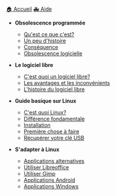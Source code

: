 <a id="home" href='./'>🏠 Accueil</a>
<a id="aide" href='https://discord.gg/EGntMDp' target='blank'>🚑 Aide</a>
- **Obsolescence programmée**

  - [Qu'est ce que c'est?](/1/description.md)
  - [Un peu d'histoire](/1/histoire.md)
  - [Conséquence](/1/consequence.md)
  - [Obsolescence logicielle](/1/obsolescencelogicielle.md)

- **Le logiciel libre**
  - [C'est quoi un logiciel libre?](/2/description.md)
  - [Les avantages et les inconvénients](/2/comparaison.md)
  - [L'histoire du logiciel libre](/2/histoire.md)

- **Guide basique sur Linux**
  - [C'est quoi Linux?](/3/linux.md)
  - [Différence fondamentale](/3/difference.md)
  - [Installation](/3/installation.md)
  - [Première chose à faire](/3/apres.md)
  - [Récupérer votre clé USB](/3/usb.md)

- **S'adapter à Linux**
  - [Applications alternatives](/4/alternatives.md)
  - [Utiliser Libreoffice](/4/libreoffice.md)
  - [Utiliser Gimp](/4/gimp.md)
  - [Applications Android](/4/android.md)
  - [Applications Windows](4/wine.md)
